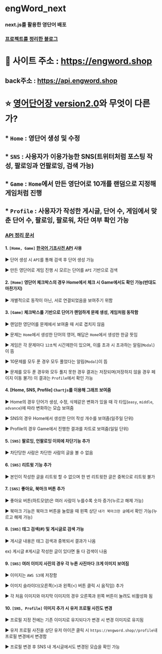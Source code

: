 # engWord_next
### next.js를 활용한 영단어 배포

### [프로젝트를 정리한 블로그](https://velog.io/@131ryuji/series/%ED%94%84%EB%A1%9C%EC%A0%9D%ED%8A%B8%EC%98%81%EB%8B%A8%EC%96%B4-SNS-%EA%B2%8C%EC%9E%84-%ED%8F%AC%ED%95%A8)

# 📖 사이트 주소 : https://engword.shop
## back주소 : https://api.engword.shop

# ⭐ [영어단어장 version2.0](https://github.com/0131ryu/engWord)와 무엇이 다른가?

## * `Home` : 영단어 생성 및 수정 
## * `SNS` : 사용자가 이용가능한 SNS(트위터처럼 포스팅 작성, 팔로잉과 언팔로잉, 검색 가능)
## * `Game` : `Home`에서 만든 영단어로 10개를 랜덤으로 지정해 게임처럼 진행
## * `Profile` : 사용자가 작성한 게시글, 단어 수, 게임에서 맞춘 단어 수, 팔로잉, 팔로워, 차단 여부 확인 가능

### [API 정리 문서](https://app.gitbook.com/o/XjQnIMaCjPRpB3WKV43I/s/TebqwzYidVWF2nE0Diey) 

#### 1. `[Home, Game]` [한국어 기초사전 API](https://krdict.korean.go.kr/openApi/openApiInfo) 사용

▶ 단어 생성 시 `API`를 통해 검색 후 단어 생성 가능 

▶ 만든 영단어로 게임 진행 시 모르는 단어를 `API` 기반으로 검색

#### 2. `[Home]` 영단어 체크박스의 경우 Home에서 체크 시 Game에서도 확인 가능(반대도 마찬가지)

▶ 개별적으로 동작이 아닌, 서로 연결되었음을 보여주기 위함

#### 3. `[Game]` 체크박스를 기반으로 단어가 랜덤하게 문제 생성, 게임처럼 동작함

▶ 랜덤한 영단어를 문제에서 보여줄 때 서로 겹치지 않음 

▶ 문제는 `Home`에서 생성한 단어의 영어, 해답은 `Home`에서 생성한 한글 뜻임

▶ 게임은 각 문제마다 `12초`씩 시간제한이 있으며, 이를 초과 시 초과하는 알림(`Modal`)이 뜸

▶ 10문제를 모두 푼 경우 모두 풀었다는 알림(`Modal`)이 뜸

▶ 문제를 모두 푼 경우와 모두 풀지 못한 경우 결과는 저장되며(저장하지 않을 경우 페이지 이동 불가) 
이 결과는 `Profile`에서 확인 가능

#### 4. [Home, SNS, Profile] `Chartjs`를 이용해 그래프 보여줌

▶ Home의 경우 단어가 생성, 수정, 삭제같은 변화가 있을 때 각 타입(`easy`, `middle`, `advance`)에 따라 변화하는 모습 보여줌

▶ SNS의 경우 Home에서 생성한 단어 작성 개수를 보여줌(일주일 단위)

▶ Profile의 경우 Game에서 진행한 결과를 차트로 보여줌(일일 단위)

#### 5. `[SNS]` 팔로잉, 언팔로잉 이외에 차단기능 추가

▶ 차단당한 사람은 차단한 사람의 글을 볼 수 없음

####  6. `[SNS]` 리트윗 기능 추가 

▶ 본인이 작성한 글을 리트윗 할 수 없으며 한 번 리트윗한 글은 중복으로 리트윗 불가

#### 7. `[SNS]` 좋아요, 북마크 버튼 추가

▶ 좋아요 버튼(하트모양)은 여러 사람이 누를수록 숫자 증가(누르고 해제 가능)

▶ 북마크 기능은 북마크 버튼을 눌렀을 때 왼쪽 상단 `내가 북마크한 글`에서 확인 가능(누르고 해제 가능)

#### 8. `[SNS]` 태그 검색(#) 및 게시글로 검색 가능

▶ 게시글 내용은 태그 검색과 중복되서 결과가 나옴 

ex) 게시글 #게시글 작성한 글이 있다면 둘 다 검색이 나옴

####  9. `[SNS]` 여러 이미지 사진의 경우 각 누른 사진마다 크게 이미지 보여짐

▶ 이미지는 `AWS S3`에 저장함

▶ 이미지 슬라이더(오른쪽(>)과 왼쪽(<) 버튼 클릭 시 움직임) 추가

▶ 각 처음 이미지와 마지막 이미지의 경우 오른쪽과 왼쪽 버튼이 눌려도 비활성화 됨

#### 10. `[SNS, Profile]` 이미지 추가 시 유저 프로필 사진도 변경

▶ 프로필 지정 전에는 기존 이미지로 유지되다가 변경 시 변경 이미지로 유지됨

▶ 유저 프로필 사진을 상단 유저 아이콘 클릭 시 `https://engword.shop//profile`내 프로필 변경에서 변경함

▶ 프로필 변경 후 SNS 내 게시글에서도 변경된 모습을 확인 가능

